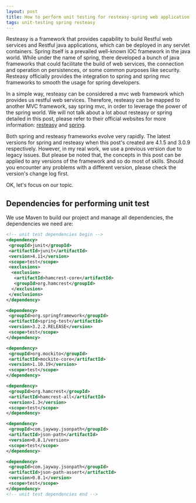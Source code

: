 ```yaml
---
layout: post
title: How to perform unit testing for resteasy-spring web application
tags: unit-testing spring resteasy
---
```


Resteasy is a framework that provides capability to build Restful web services and Restful java applications, which can be deployed in any servlet containers. Spring itself is a prevailed well-known IOC framework in the java world. While under the name of spring, there developed a bunch of java frameworks that could facilitate the build of web services, the connection and operation on persistences, or some common purposes like security. Resteasy officially provides the integration to spring and spring mvc frameworks to smooth the usage for spring developers.

In a simple way, resteasy can be considered a mvc web framework which provides us restful web services. Therefore, resteasy can be mapped to another MVC framework, say spring mvc, in order to leverage the power of the spring world. We will not talk about a lot about resteasy or spring detailed in this post, please refer to their official websites for more information: [resteasy](http://resteasy.jboss.org/) and [spring](http://spring.io).

Both spring and resteasy frameworks evolve very rapidly. The latest versions for spring and resteasy when this post's created are 4.1.5 and 3.0.9 respectively. However, in my real work, we use a previous version due to legacy issues. But please be noted that, the concepts in this post can be applied to any versions of the framework and so do most of skills. Should you encounter any problems with a different version, please check the version's change log first.

OK, let's focus on our topic.

## Dependencies for performing unit test

We use Maven to build our project and manage all dependencies, the dependencies we need are:

```xml
<!-- unit test dependencies begin -->
<dependency>
 <groupId>junit</groupId>
 <artifactId>junit</artifactId>
 <version>4.11</version>
 <scope>test</scope>
 <exclusions>
  <exclusion>
   <artifactId>hamcrest-core</artifactId>
   <groupId>org.hamcrest</groupId>
  </exclusion>
 </exclusions>
</dependency>

<dependency>
 <groupId>org.springframework</groupId>
 <artifactId>spring-test</artifactId>
 <version>3.2.2.RELEASE</version>
 <scope>test</scope>
</dependency>

<dependency>
 <groupId>org.mockito</groupId>
 <artifactId>mockito-core</artifactId>
 <version>1.10.19</version>
 <scope>test</scope>
</dependency>

<dependency>
 <groupId>org.hamcrest</groupId>
 <artifactId>hamcrest-all</artifactId>
 <version>1.3</version>
 <scope>test</scope>
</dependency>

<dependency>
 <groupId>com.jayway.jsonpath</groupId>
 <artifactId>json-path</artifactId>
 <version>0.8.1/version>
 <scope>test</scope>
</dependency>

<dependency>
 <groupId>com.jayway.jsonpath</groupId>
 <artifactId>json-path-assert</artifactId>
 <version>0.8.1</version>
 <scope>test</scope>
</dependency>
<!-- unit test dependencies end -->
```
